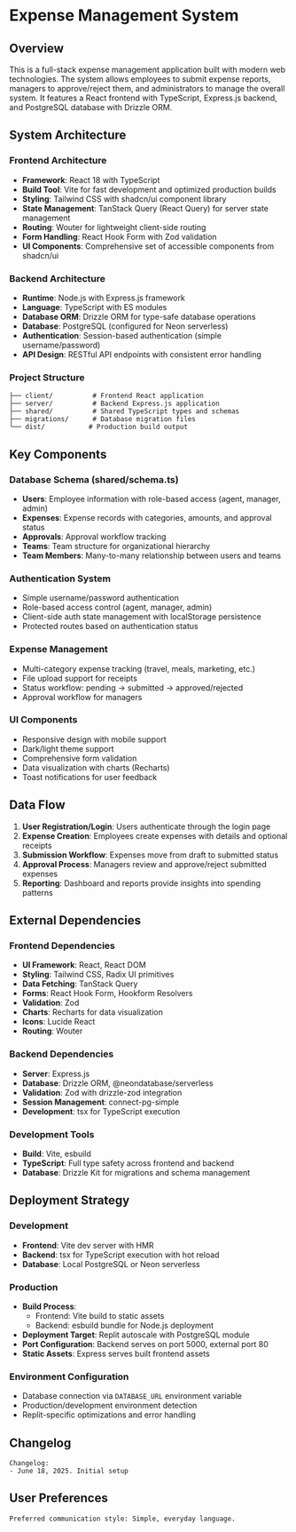 # Expense Management System

## Overview

This is a full-stack expense management application built with modern web technologies. The system allows employees to submit expense reports, managers to approve/reject them, and administrators to manage the overall system. It features a React frontend with TypeScript, Express.js backend, and PostgreSQL database with Drizzle ORM.

## System Architecture

### Frontend Architecture
- **Framework**: React 18 with TypeScript
- **Build Tool**: Vite for fast development and optimized production builds
- **Styling**: Tailwind CSS with shadcn/ui component library
- **State Management**: TanStack Query (React Query) for server state management
- **Routing**: Wouter for lightweight client-side routing
- **Form Handling**: React Hook Form with Zod validation
- **UI Components**: Comprehensive set of accessible components from shadcn/ui

### Backend Architecture
- **Runtime**: Node.js with Express.js framework
- **Language**: TypeScript with ES modules
- **Database ORM**: Drizzle ORM for type-safe database operations
- **Database**: PostgreSQL (configured for Neon serverless)
- **Authentication**: Session-based authentication (simple username/password)
- **API Design**: RESTful API endpoints with consistent error handling

### Project Structure
```
├── client/          # Frontend React application
├── server/          # Backend Express.js application
├── shared/          # Shared TypeScript types and schemas
├── migrations/      # Database migration files
└── dist/           # Production build output
```

## Key Components

### Database Schema (shared/schema.ts)
- **Users**: Employee information with role-based access (agent, manager, admin)
- **Expenses**: Expense records with categories, amounts, and approval status
- **Approvals**: Approval workflow tracking
- **Teams**: Team structure for organizational hierarchy
- **Team Members**: Many-to-many relationship between users and teams

### Authentication System
- Simple username/password authentication
- Role-based access control (agent, manager, admin)
- Client-side auth state management with localStorage persistence
- Protected routes based on authentication status

### Expense Management
- Multi-category expense tracking (travel, meals, marketing, etc.)
- File upload support for receipts
- Status workflow: pending → submitted → approved/rejected
- Approval workflow for managers

### UI Components
- Responsive design with mobile support
- Dark/light theme support
- Comprehensive form validation
- Data visualization with charts (Recharts)
- Toast notifications for user feedback

## Data Flow

1. **User Registration/Login**: Users authenticate through the login page
2. **Expense Creation**: Employees create expenses with details and optional receipts
3. **Submission Workflow**: Expenses move from draft to submitted status
4. **Approval Process**: Managers review and approve/reject submitted expenses
5. **Reporting**: Dashboard and reports provide insights into spending patterns

## External Dependencies

### Frontend Dependencies
- **UI Framework**: React, React DOM
- **Styling**: Tailwind CSS, Radix UI primitives
- **Data Fetching**: TanStack Query
- **Forms**: React Hook Form, Hookform Resolvers
- **Validation**: Zod
- **Charts**: Recharts for data visualization
- **Icons**: Lucide React
- **Routing**: Wouter

### Backend Dependencies
- **Server**: Express.js
- **Database**: Drizzle ORM, @neondatabase/serverless
- **Validation**: Zod with drizzle-zod integration
- **Session Management**: connect-pg-simple
- **Development**: tsx for TypeScript execution

### Development Tools
- **Build**: Vite, esbuild
- **TypeScript**: Full type safety across frontend and backend
- **Database**: Drizzle Kit for migrations and schema management

## Deployment Strategy

### Development
- **Frontend**: Vite dev server with HMR
- **Backend**: tsx for TypeScript execution with hot reload
- **Database**: Local PostgreSQL or Neon serverless

### Production
- **Build Process**: 
  - Frontend: Vite build to static assets
  - Backend: esbuild bundle for Node.js deployment
- **Deployment Target**: Replit autoscale with PostgreSQL module
- **Port Configuration**: Backend serves on port 5000, external port 80
- **Static Assets**: Express serves built frontend assets

### Environment Configuration
- Database connection via `DATABASE_URL` environment variable
- Production/development environment detection
- Replit-specific optimizations and error handling

## Changelog

```
Changelog:
- June 18, 2025. Initial setup
```

## User Preferences

```
Preferred communication style: Simple, everyday language.
```
